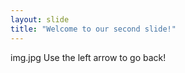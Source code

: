 ```yaml
---
layout: slide
title: "Welcome to our second slide!"
---
```

<img>img.jpg </img>
Use the left arrow to go back!
